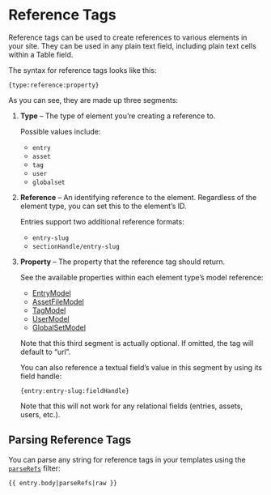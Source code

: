 # Reference Tags

Reference tags can be used to create references to various elements in your site. They can be used in any plain text field, including plain text cells within a Table field.

The syntax for reference tags looks like this:

    {type:reference:property}

As you can see, they are made up three segments:

1.  **Type** – The type of element you’re creating a reference to.

    Possible values include:

    * `entry`
    * `asset`
    * `tag`
    * `user`
    * `globalset`

2.  **Reference** – An identifying reference to the element. Regardless of the element type, you can set this to the element’s ID.

    Entries support two additional reference formats:

    * `entry-slug`
    * `sectionHandle/entry-slug`

3.  **Property** – The property that the reference tag should return.

    See the available properties within each element type’s model reference:

    * [EntryModel](templating/entrymodel.md)
    * [AssetFileModel](templating/assetfilemodel.md)
    * [TagModel](templating/tagmodel.md)
    * [UserModel](templating/usermodel.md)
    * [GlobalSetModel](templating/globalsetmodel.md)

    Note that this third segment is actually optional. If omitted, the tag will default to “url”.

    You can also reference a textual field’s value in this segment by using its field handle:

        {entry:entry-slug:fieldHandle}

    Note that this will not work for any relational fields (entries, assets, users, etc.).

## Parsing Reference Tags

You can parse any string for reference tags in your templates using the [`parseRefs`](templating/filters.md#parseRefs) filter:

```twig
{{ entry.body|parseRefs|raw }}
```